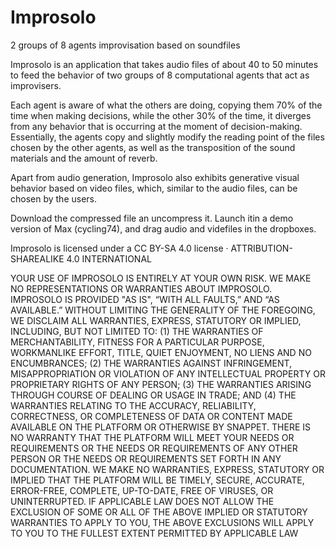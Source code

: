 # Improsolo
2 groups of 8 agents improvisation based on soundfiles 

Improsolo is an application that takes audio files of about 40 to 50 minutes to feed the behavior of two groups of 8 computational agents that act as improvisers.

Each agent is aware of what the others are doing, copying them 70% of the time when making decisions, while the other 30% of the time, it diverges from any behavior that is occurring at the moment of decision-making. Essentially, the agents copy and slightly modify the reading point of the files chosen by the other agents, as well as the transposition of the sound materials and the amount of reverb.

Apart from audio generation, Improsolo also exhibits generative visual behavior based on video files, which, similar to the audio files, can be chosen by the users.

Download the compressed file an uncompress it. Launch itin a demo version of Max (cycling74), and drag audio and videfiles in the dropboxes.

Improsolo is licensed under a CC BY-SA 4.0 license · ATTRIBUTION-SHAREALIKE 4.0 INTERNATIONAL

YOUR USE OF  IMPROSOLO IS ENTIRELY AT YOUR OWN RISK. WE MAKE NO REPRESENTATIONS OR WARRANTIES ABOUT IMPROSOLO. IMPROSOLO IS PROVIDED "AS IS", “WITH ALL FAULTS,” AND “AS AVAILABLE.” WITHOUT LIMITING THE GENERALITY OF THE FOREGOING, WE DISCLAIM ALL WARRANTIES, EXPRESS, STATUTORY OR IMPLIED, INCLUDING, BUT NOT LIMITED TO: (1) THE WARRANTIES OF MERCHANTABILITY, FITNESS FOR A PARTICULAR PURPOSE, WORKMANLIKE EFFORT, TITLE, QUIET ENJOYMENT, NO LIENS AND NO ENCUMBRANCES; (2) THE WARRANTIES AGAINST INFRINGEMENT, MISAPPROPRIATION OR VIOLATION OF ANY INTELLECTUAL PROPERTY OR PROPRIETARY RIGHTS OF ANY PERSON; (3) THE WARRANTIES ARISING THROUGH COURSE OF DEALING OR USAGE IN TRADE; AND (4) THE WARRANTIES RELATING TO THE ACCURACY, RELIABILITY, CORRECTNESS, OR COMPLETENESS OF DATA OR CONTENT MADE AVAILABLE ON THE PLATFORM OR OTHERWISE BY SNAPPET. THERE IS NO WARRANTY THAT THE PLATFORM WILL MEET YOUR NEEDS OR REQUIREMENTS OR THE NEEDS OR REQUIREMENTS OF ANY OTHER PERSON OR THE NEEDS OR REQUIREMENTS SET FORTH IN ANY DOCUMENTATION. WE MAKE NO WARRANTIES, EXPRESS, STATUTORY OR IMPLIED THAT THE PLATFORM WILL BE TIMELY, SECURE, ACCURATE, ERROR-FREE, COMPLETE, UP-TO-DATE, FREE OF VIRUSES, OR UNINTERRUPTED. IF APPLICABLE LAW DOES NOT ALLOW THE EXCLUSION OF SOME OR ALL OF THE ABOVE IMPLIED OR STATUTORY WARRANTIES TO APPLY TO YOU, THE ABOVE EXCLUSIONS WILL APPLY TO YOU TO THE FULLEST EXTENT PERMITTED BY APPLICABLE LAW
